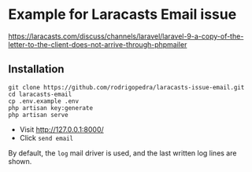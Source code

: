 # Example for Laracasts Email issue

https://laracasts.com/discuss/channels/laravel/laravel-9-a-copy-of-the-letter-to-the-client-does-not-arrive-through-phpmailer

## Installation

~~~shell
git clone https://github.com/rodrigopedra/laracasts-issue-email.git
cd laracasts-email
cp .env.example .env
php artisan key:generate
php artisan serve
~~~

- Visit http://127.0.0.1:8000/
- Click `send email`

By default, the `log` mail driver is used, and the last written log lines are shown.
